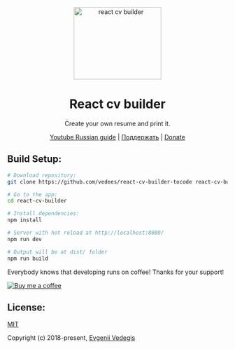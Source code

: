 <div align="center">
  <a href="https://vedees.github.io/react-cv-builder-tocode/">
    <img src="https://tocode.ru/static/uploads/courses/5/preview.png" alt="react cv builder" width="200" height="165">
  </a>
  <h1>React cv builder</h1>
  <p>
    Create your own resume and print it.
  </p>
  <p>
    <a href="https://www.youtube.com/playlist?list=PLkCrmfIT6LBQWN02hNj6r1daz7965GxsV" target="_blank">Youtube Russian guide</a>
    | <a href="https://tocode.ru/donation/" target="_blank">Поддержать</a>
    | <a href="https://www.buymeacoffee.com/vedegis" target="_blank">Donate</a>
  </p>
</div>

## Build Setup:

```bash
# Download repository:
git clone https://github.com/vedees/react-cv-builder-tocode react-cv-builder

# Go to the app:
cd react-cv-builder

# Install dependencies:
npm install

# Server with hot reload at http://localhost:8080/
npm run dev

# Output will be at dist/ folder
npm run build
```

Everybody knows that developing runs on coffee!
Thanks for your support!

[![Buy me a coffee][buymeacoffee-shield]][buymeacoffee]

## License:

[MIT](./LICENSE)

Copyright (c) 2018-present, [Evgenii Vedegis](https://github.com/vedees)

[buymeacoffee-shield]: https://www.buymeacoffee.com/assets/img/guidelines/download-assets-sm-2.svg
[buymeacoffee]: https://www.buymeacoffee.com/vedegis
